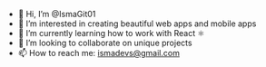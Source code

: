 - 👋 Hi, I’m @IsmaGit01
- 👀 I’m interested in creating beautiful web apps and mobile apps
- 🌱 I’m currently learning how to work with React ⚛️
- 💞️ I’m looking to collaborate on unique projects 
- 📫 How to reach me: ismadevs@gmail.com 
